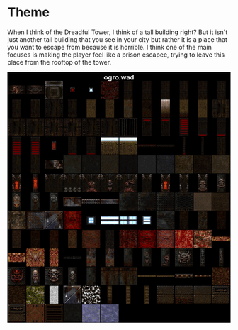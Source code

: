 # Theme
When I think of the Dreadful Tower, I think of a tall building right? But it isn't just another tall building that you see in your city but rather it is a place that you want to escape from because it is horrible. I think one of the main focuses is making the player feel like a prison escapee, trying to leave this place from the rooftop of the tower.

<p align="center"><img src="https://github.com/CrazyPhrog/Dreadful-Tower/blob/main/Images/ogro.zip_ogro.wad.jpg"></p>
